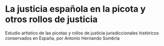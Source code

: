 # La justicia española en la picota y otros rollos de justicia
Estudio artístico de las picotas y rollos de justicia jurisdiccionales históricos conservados en España, por Antonio Hernando Sombría
